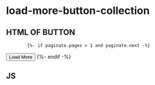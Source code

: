 # load-more-button-collection

## HTML OF BUTTON

<!-- {%- if paginate.pages > 1 -%}
              {% render 'pagination', paginate: paginate, anchor: '' %}
            {%- endif -%} -->
            {%- if paginate.pages > 1 and paginate.next -%}
 <button id="load-more" data-next-url="{{ paginate.next.url }}">Load More</button>
{%- endif -%}




## JS
<script>
  $(document).ready(function () {
    $('#ProductGridContainer').on('click', '#load-more', function () {
      var button = $(this);
      var nextUrl = button.data('next-url');

      // Append ?view=ajax if not already present
      if (!nextUrl.includes('view=')) {
        nextUrl += (nextUrl.includes('?') ? '&' : '?') + 'view=ajax';
      }

      button.text('Loading...');

      $.get(nextUrl, function (data) {
        var newItems = $(data).find('#product-grid').html();
        $('#product-grid').append(newItems);

        var newButton = $(data).find('#load-more');
        if (newButton.length) {
          button.data('next-url', newButton.data('next-url'));
          button.text('Load More');
        } else {
          button.remove(); // Remove if no more pages
        }
      });
    });
  });
</script>
